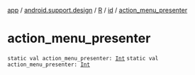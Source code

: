 [app](../../../index.md) / [android.support.design](../../index.md) / [R](../index.md) / [id](index.md) / [action_menu_presenter](.)

# action_menu_presenter

`static val action_menu_presenter: `[`Int`](https://kotlinlang.org/api/latest/jvm/stdlib/kotlin/-int/index.html)
`static val action_menu_presenter: `[`Int`](https://kotlinlang.org/api/latest/jvm/stdlib/kotlin/-int/index.html)